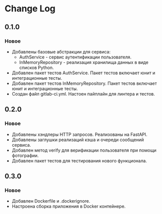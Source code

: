# Change Log

## 0.1.0

### Новое

- Добавлены базовые абстракции для сервиса:
    - AuthService - сервис аутентификации пользователя.
    - InMemoryRepository - реализация хранилища данных в виде списков Python.
- Добавлен пакет тестов AuthService. Пакет тестов включает юнит и интеграционные тесты.
- Добавлен пакет тестов InMemoryRepository. Пакет тестов включает юнит и интеграционные тесты.
- Создан файл gitlab-ci.yml. Настоен пайплайн для линтера и тестов.

## 0.2.0

### Новое

- Добавлены хэндлеры HTTP запросов. Реализованы на FastAPI.
- Добавлены заглушки реализаций кэша и очереди сообщений сервиса.
- Добавлен метод verify для верификации пользователя при помощи фотографии.
- Добавлен пакет тестов для тестирования нового функционала.

## 0.3.0

### Новое

- Добавлен Dockerfile и .dockerignore.
- Настроена сборка приложения в Docker контейнере.
